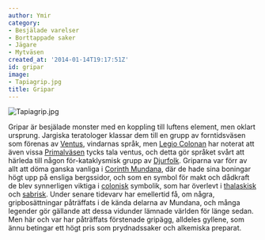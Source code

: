 ```yaml
---
author: Ymir
category:
- Besjälade varelser
- Borttappade saker
- Jägare
- Mytväsen
created_at: '2014-01-14T19:17:51Z'
id: gripar
image:
- Tapiagrip.jpg
title: Gripar
---
```

![][1]

Gripar är besjälade monster med en koppling till luftens element, men oklart ursprung. Jargiska teratologer klassar dem till en grupp av forntidsväsen som förenas av [Ventus], vindarnas språk, men [Legio Colonan] har noterat att även vissa [Primalväsen] tycks tala ventus, och detta gör språket svårt att härleda till någon för-kataklysmisk grupp av [Djurfolk]. Griparna var förr av allt att döma ganska vanliga i [Corinth Mundana], där de hade sina boningar högt upp på ensliga bergssidor, och som en symbol för makt och dådkraft de blev synnerligen viktiga i [colonisk] symbolik, som har överlevt i [thalaskisk] och [sabrisk]. Under senare tidevarv har emellertid få, om några, gripbosättningar påträffats i de kända delarna av Mundana, och många legender gör gällande att dessa vidunder lämnade världen för länge sedan. Men här och var har påträffats förstenade gripägg, alldeles gyllene, som ännu betingar ett högt pris som prydnadssaker och alkemiska preparat.

  [1]: Tapiagrip.jpg "Tapiagrip.jpg"
  [Ventus]: Ventus
  [Legio Colonan]: Legio_Colonan
  [Primalväsen]: Primalväsen
  [Djurfolk]: Djurfolk
  [Corinth Mundana]: Corinth_Mundana
  [colonisk]: Coloniska_imperiet
  [thalaskisk]: Thalamur
  [sabrisk]: Consaber